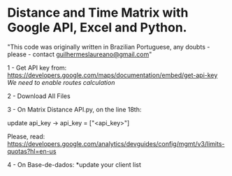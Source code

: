 # Distance and Time Matrix with Google API, Excel and Python.

"This code was originally written in Brazilian Portuguese, any doubts - please - contact guilhermeslaureano@gmail.com"

1 - Get API key from: https://developers.google.com/maps/documentation/embed/get-api-key
*We need to enable routes calculation*


2 - Download All Files


3 - On Matrix Distance API.py, on the line 18th:

update api_key -> api_key = ["<api_key>"]

Please, read: https://developers.google.com/analytics/devguides/config/mgmt/v3/limits-quotas?hl=en-us


4 - On Base-de-dados:
*update your client list
